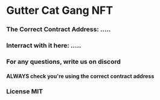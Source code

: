 # Gutter Cat Gang NFT

### The Correct Contract Address: .....

### Interract with it here: .....

### For any questions, write us on discord

#### ALWAYS check you're using the correct contract address

### License MIT
